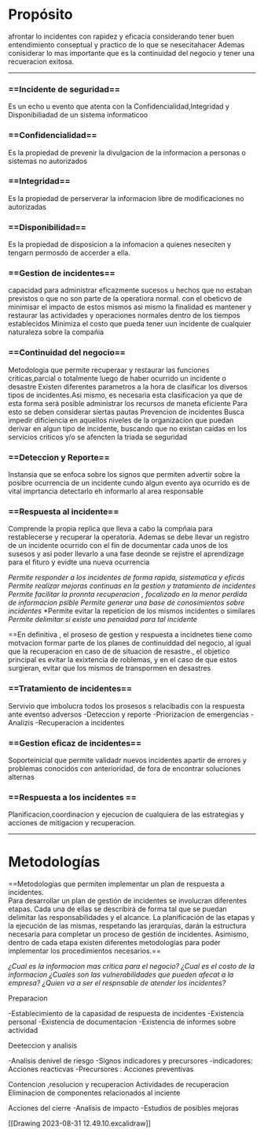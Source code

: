 # Propósito
afrontar lo incidentes con rapidez y eficacia considerando tener buen entendimiento conseptual y practico  de lo que se nesecitahacer Ademas  
conisiderar lo mas importante que es la continuidad del negocio y tener una recueracion exitosa.

---

### ==Incidente de seguridad==
Es un echo u evento que atenta con la Confidencialidad,Integridad y Disponibiliadad de un sistema informaticoo

### ==Confidencialidad== 
Es la propiedad de prevenir la divulgacion de la informacion a personas o sistemas no autorizados

### ==Integridad==
Es la propiedad de perserverar la informacion libre de modificaciones no autorizadas

### ==Disponibilidad==
Es la propiedad de disposicion a la infomacion a quienes neseciten y tengarn permosdo de accerder a ella.

### ==Gestion de incidentes==
capacidad para administrar eficazmente sucesos u hechos que no estaban previstos o que no son parte de la operatiora normal. con el obeticvo de minimisar el impacto de estos mismos 
asi mismo la finalidad es mantener y restaurar las actividades y operaciones normales dentro de los tiempos establecidos
Minimiza el costo que pueda tener uun incidente de cualquier naturaleza sobre la compañia 
### ==Continuidad del negocio==
Metodologia que permite recuperaar y restaurar las funciones criticas,parcial o totalmente luego de haber ocurrido un incidente o desastre 
Existen diferentes parametros a la hora de clasificar los diversos tipos de incidentes.Asi mismo, es necesaria esta clasificacion ya que de esta forma será posible 
administrar los recursos de maneta eficiente
Para esto se deben considerar siertas pautas
Prevencion de incidentes
Busca impedir dificiencia en aquellos niveles de la organizacion que puedan derivar en algun tipo de incidente, buscando que no existan caidas en los 
servicios criticos y/o se afencten la triada se seguridad
### ==Deteccion y Reporte==
Instansia que se enfoca sobre los signos que permiten advertir sobre la posibre ocurrencia de un incidente cundo algun evento
aya ocurrido es de vital imprtancia detectarlo eh informarlo al area responsable
### ==Respuesta al incidente==
Comprende la propia replica que lleva a cabo la compñaia para restablecerse y recuperar la operatoria.
Ademas se debe llevar un registro de un incidente ocurrido con el fin de documentar cada unos de los susesos y asi poder llevarlo a una fase deonde 
se rejistre el aprendizage para el fituro y evidte una nueva ocurrencia

*Permite responder a los incidentes de forma rapida, sistematica y eficás*
*Permite realizar mejoras continuas en la gestion y tratamiento de incidentes*
*Permite facilitar la pronnta recuperacion , focalizado en la menor perdida de informacion psible*
*Permite generar una  base de conosimientos sobre incidentes*
*Permite evitar la repeticion de los mismos incidentes o similares
*Permite delimitar si existe una penaidad para tal incidente*

==En definitiva , el proseso de gestion y respuesta a incidnetes tiene como motvacion formar parte de los planes de 
continuiddad del negocio, al igual que la recuperacion en caso de de 
situacion de resastre., el objetico principal es evitar la exixtencia de roblemas, y en el caso de que estos surgieran, evitar
que los mismos de transpormen en desastres

### ==Tratamiento de incidentes==
Servivio que imbolucra todos los prosesos s relacibadis con la respuesta ante eventso adversos 
-Deteccion  y reporte
-Priorizacion de emergencias 
-Analizis 
-Recuperacion a incidentes

### ==Gestion eficaz de incidentes==
Soporteinicial que permite validadr nuevos incidentes apartir de errores y problemas conocidos con anterioridad, de fora de encontrar soluciones alternas

### ==Respuesta a los incidentes ==
Planificacion,coordinacion y ejecucion de cualquiera de las estrategias y acciones de mitigacion y recuperacion.

---

# Metodologías 

==Metodologías que permiten implementar un plan de respuesta a incidentes.   
Para desarrollar un plan de gestión de incidentes se involucran diferentes etapas. Cada una de ellas se describirá de forma tal que se puedan delimitar las
responsabilidades y el alcance. La planificación de las etapas y la ejecución de las mismas, respetando las jerarquías, darán la estructura necesaria para 
completar un proceso de gestión de incidentes. Asimismo, dentro de cada etapa existen diferentes metodologías para poder implementar los procedimientos necesarios.==

*¿Cual es la informacion mas critica para el negocio?*
*¿Cual es el costo de la informacion*
*¿Cuales son las vulnerabilidades que pueden afecat a la empresa?*
*¿Quien va a ser el respnsable de atender los incidentes?*

Preparacion

-Establecimiento de la capasidad de respuesta de incidentes
-Existencia personal
-Existencia de documentacion
-Existencia de informes sobre actividad 

Deeteccion y analisis

-Analisis denivel de riesgo
-Signos indicadores y precursores
-indicadores: Acciones reacticvas
-Precursores : Acciones preventivas

Contencion ,resolucion y recuperacion
Actividades de recuperacion 
Eliminacion de componentes relacionados al inciente

Acciones del cierre
-Analisis de impacto 
-Estudios de posibles mejoras

[[Drawing 2023-08-31 12.49.10.excalidraw]]

